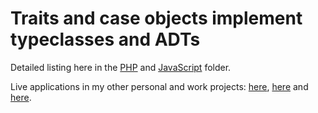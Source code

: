# Traits and case objects implement typeclasses and ADTs

Detailed listing here in the [PHP](PHP) and [JavaScript](JavaScript) folder.

Live applications in my other personal and work projects: [here](https://github.com/alignalghii/loosely-coupled-figure-editor/blob/master/ERP/models/Authentication.php), [here](https://github.com/alignalghii/loosely-coupled-figure-editor/blob/45c64b4b3449298acd5d1b26829690ba23609ce6/floor-plan-designer/public/app.js/controllers/ControllerMixinIntensionalityTransducible.js#L11) and [here](https://github.com/alignalghii/Monty-Hall-problem/blob/main/js/model.js).
